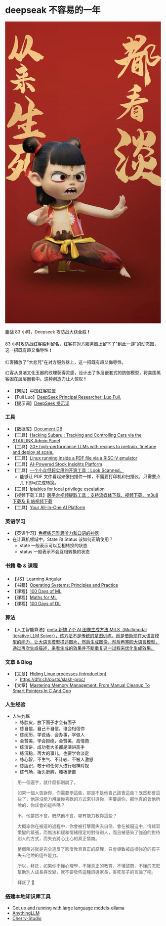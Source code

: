 # deepseak 不容易的一年

![哪吒](./imgs/25-03-0001.jpg)

鏖战 83 小时，Deepseek 攻防战大获全胜 ❗️

83 小时攻防战红客胜利留名，红客在对方服务器上留下了"到此一游"的动态图，这一招既有趣又侮辱性 ❗️

红客播放了"大悲咒"在对方服务器上，这一招既有趣又侮辱性。

红客从良渚文化玉器的纹理获得灵感，设计出了多层嵌套式的防御模型，将美国黑客困在层层圈套中。这种创造力让人惊叹 ❗️

- 【网站】[中国红客联盟](https://www.chinesehongker.com/)
- 【Fuli Luo】[DeepSeek Principal Researcher: Luo Fuli.](https://x.com/i/status/1885542484543234150)
- 【提示词】[DeepSeek 提示词](https://api-docs.deepseek.com/zh-cn/prompt-library)

### 工具

- 【数据库】[Document DB](https://github.com/microsoft/documentdb)
- 【工具】[Hacking Subaru : Tracking and Controlling Cars via the STARLINK Admin Panel](https://samcurry.net/hacking-subaru)
- 【工具】[20+ high-performance LLMs with recipes to pretrain, finetune and deploy at scale.](https://github.com/Lightning-AI/litgpt)
- 【工具】[Linux running inside a PDF file via a RISC-V emulator](https://github.com/ading2210/linuxpdf)
- 【工具】[AI-Powered Stock Insights Platform](https://github.com/vinay-gatech/stocks-insights-ai-agent)
- 【工具】[一个小众但超实用的开源工具：Look Scanned。](https://github.com/lookscanned/lookscanned.io)
  - 能够让 PDF 文件看起来像扫描件一样，不需要打印机和扫描仪，只需要点几下即可完成转换。
- 【工具】[Iptables for local privilege escalation](https://www.shielder.com/blog/2024/09/a-journey-from-sudo-iptables-to-local-privilege-escalation/)
- 【视频下载工具】[跨平台视频提取工具：支持流媒体下载、视频下载、m3u8 下载及 B 站视频下载](https://github.com/caorushizi/mediago)
- 【工具】[Your All-In-One AI Platform](https://github.com/KindaBrazy/LynxHub)

### 英语学习

- 【英语学习】[免费练习雅思听力和口语的神器](https://dailydictation.com/)
- 在计算机领域中，State 和 Status 该如何正确使用？
  - state 一般表示可以互相转换的状态
  - status 一般表示不会互相转换的状态

### 书籍 📚 & 课程

- 【JS】[Learning Angular](https://book.douban.com/subject/26941165/)
- 【书籍】[Operating Systems: Principles and Practice](https://www.kea.nu/files/textbooks/ospp/osppv1.pdf)
- 【课程】[100 Days of ML](https://www.youtube.com/playlist?list=PLKnIA16_Rmvbr7zKYQuBfsVkjoLcJgxHH)
- 【课程】[Maths for ML](https://youtube.com/playlist?list=PLKnIA16_RmvbYFaaeLY28cWeqV-3vADST)
- 【课程】[100 Days of DL]()

### 算法

- 【人工智能算法】[meta 新搞了个 AI 图像生成方法 MILS（Multimodal Iterative LLM Solver），该方法不是传统的拿图训练，而是借助现在大语言模型的能力，让大语言模型描述图片，然后生成图像，然后再塞回大语言模型，通过再次生成描述，来看生成的效果并不断重复这一过程来优化生成效果。
  ](https://arxiv.org/abs/2501.18096)

### 文章 & Blog

- 【文章】[Hiding Linux processes (introduction)](https://righteousit.com/2024/07/24/hiding-linux-processes-with-bind-mounts/)
  - https://dfir.ch/posts/slash-proc/
- 【文章】[Mastering Memory Management: From Manual Cleanup To Smart Pointers In C And Cpp](https://mohitmishra786.github.io/chessman/2024/10/05/Mastering-Memory-Management-From-Manual-Cleanup-to-Smart-Pointers-in-C-and-Cpp.html)

### 人生经验

- 人生九练
  - 练脸皮，放下面子才会有面子
  - 练自信，自己不自信，谁会相信你
  - 练阅历，学说话、会办事，学做人
  - 会赞美，学会拒绝，会赞美，高情商
  - 练演讲，成功者大多都是演讲高手
  - 练沉稳，再大的事儿，也要学会淡定
  - 练心智，不生气、不计较、不被人激怒
  - 练胆识，敢于和任何人进行眼神对视
  - 练气场，抬头挺胸，腰板挺直

> 用一個逼字，就什麼都別說了。
>
> 如果一個人告訴你，你需要學這些，那是不是他自己該會這些？既然都會這些了，他還沒能力用讓你喜歡的方式來引導你，需要逼你，那他真的會他所說的，你該會的這些嗎？
>
> 不，他當然不會，既然他不會，哪有能力教你這些？
>
> 大概率你在被逼的過程中，你會被打擊而失去自信。會在被逼迫中，情緒習慣變的緊張，而無法和緩和情緒穩定的對待別人，而且被感染了強迫的對待別人的方式，而失去將心比心的真正情商。
>
> 整個陳述就是完全違反了態度教育真正的原理，只會導致被這樣強迫的孩子失去他說的這些能力。
>
> 所以，拜託，如果你不懂心理學，不懂真正的教育，不懂諮商，不懂的怎麼幫助別人成長與改變，就不要發佈這種誤導家長，害死孩子的言論了吧。
>
> 拜託了 🙏

### 搭建本地知识库工具

- [Get up and running with large language models-ollama](https://ollama.com/)
- [AnythingLLM](https://anythingllm.com/)
- [Cherry-Studio](https://github.com/CherryHQ/cherry-studio)
